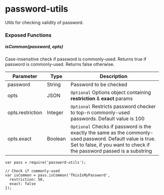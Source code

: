 # password-utils

Utils for checking validity of password.

### Exposed Functions

##### isCommon(password, opts)
Case-insensitive check if password is commonly-used. Returns true if password is commonly-used. Returns false otherwise.

Parameter      | Type    | Description    |
| ------------- |-------------|-------------|
|password      |  String | Password to be checked |
| opts      |JSON      |```Optional``` Options object containing **restriction** & **exact** params |
| opts.restriction      |Integer    |```Optional``` Restricts password checker to top-n commonly-used passwords. Default value is 100 |
| opts.exact      |Boolean    |```Optional``` Checks if password is the exactly the same as the commonly-used password. Default value is true. Set to false, if you want to check if the password passed is a substring |

```
var pass = require('password-utils');

// Check if commonly-used
var isCommon = pass.isCommon('ThisIsMyPassword',
  restriction: 50,
  exact: false
});
```